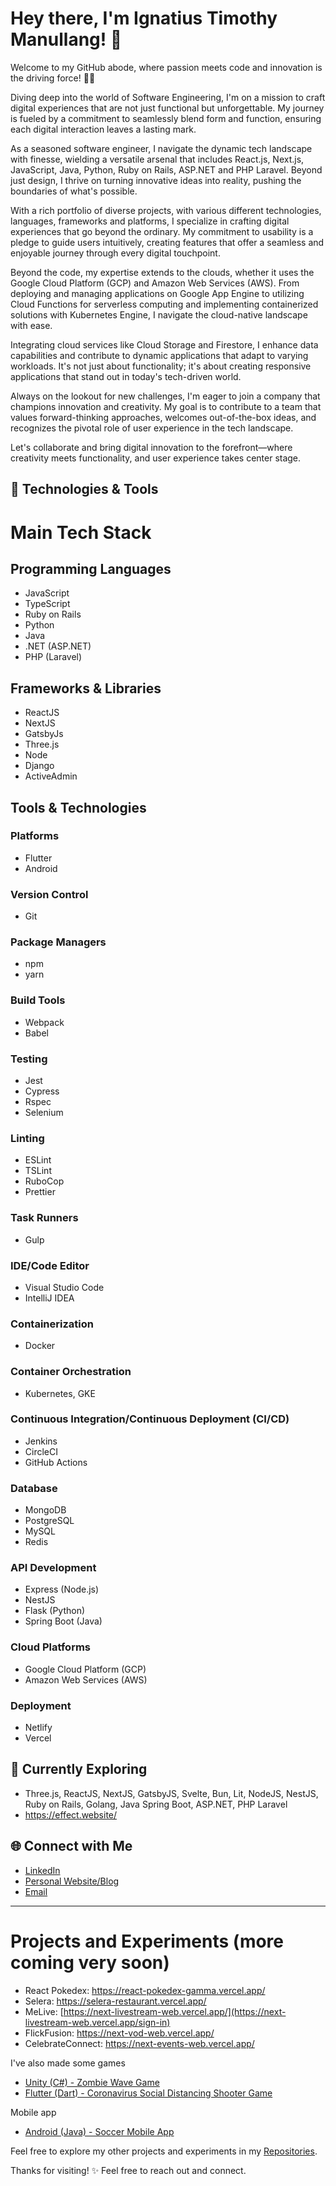 # Hey there, I'm Ignatius Timothy Manullang! 👋

Welcome to my GitHub abode, where passion meets code and innovation is the driving force! 👨‍💻

Diving deep into the world of Software Engineering, I'm on a mission to craft digital experiences that are not just functional but unforgettable. My journey is fueled by a commitment to seamlessly blend form and function, ensuring each digital interaction leaves a lasting mark.

As a seasoned software engineer, I navigate the dynamic tech landscape with finesse, wielding a versatile arsenal that includes React.js, Next.js, JavaScript, Java, Python, Ruby on Rails, ASP.NET and PHP Laravel. Beyond just design, I thrive on turning innovative ideas into reality, pushing the boundaries of what's possible.

With a rich portfolio of diverse projects, with various different technologies, languages, frameworks and platforms, I specialize in crafting digital experiences that go beyond the ordinary. My commitment to usability is a pledge to guide users intuitively, creating features that offer a seamless and enjoyable journey through every digital touchpoint.

Beyond the code, my expertise extends to the clouds, whether it uses the Google Cloud Platform (GCP) and Amazon Web Services (AWS). From deploying and managing applications on Google App Engine to utilizing Cloud Functions for serverless computing and implementing containerized solutions with Kubernetes Engine, I navigate the cloud-native landscape with ease.

Integrating cloud services like Cloud Storage and Firestore, I enhance data capabilities and contribute to dynamic applications that adapt to varying workloads. It's not just about functionality; it's about creating responsive applications that stand out in today's tech-driven world.

Always on the lookout for new challenges, I'm eager to join a company that champions innovation and creativity. My goal is to contribute to a team that values forward-thinking approaches, welcomes out-of-the-box ideas, and recognizes the pivotal role of user experience in the tech landscape.

Let's collaborate and bring digital innovation to the forefront—where creativity meets functionality, and user experience takes center stage.

## 🔧 Technologies & Tools

# Main Tech Stack

## Programming Languages

- JavaScript
- TypeScript
- Ruby on Rails
- Python
- Java
- .NET (ASP.NET)
- PHP (Laravel)

## Frameworks & Libraries

- ReactJS
- NextJS
- GatsbyJs
- Three.js
- Node
- Django
- ActiveAdmin

## Tools & Technologies

### Platforms

- Flutter
- Android

### Version Control

- Git

### Package Managers

- npm
- yarn

### Build Tools

- Webpack
- Babel

### Testing

- Jest
- Cypress
- Rspec
- Selenium

### Linting

- ESLint
- TSLint
- RuboCop
- Prettier

### Task Runners

- Gulp

### IDE/Code Editor

- Visual Studio Code
- IntelliJ IDEA

### Containerization

- Docker

### Container Orchestration

- Kubernetes, GKE

### Continuous Integration/Continuous Deployment (CI/CD)

- Jenkins
- CircleCI
- GitHub Actions

### Database

- MongoDB
- PostgreSQL
- MySQL
- Redis

### API Development

- Express (Node.js)
- NestJS
- Flask (Python)
- Spring Boot (Java)

### Cloud Platforms

- Google Cloud Platform (GCP)
- Amazon Web Services (AWS)

### Deployment

- Netlify
- Vercel

## 🌱 Currently Exploring

- Three.js, ReactJS, NextJS, GatsbyJS, Svelte, Bun, Lit, NodeJS, NestJS, Ruby on Rails, Golang, Java Spring Boot, ASP.NET, PHP Laravel
- https://effect.website/

## 🌐 Connect with Me

- [LinkedIn](https://www.linkedin.com/in/ignatius-timothy-manullang-8b714a171/)
- [Personal Website/Blog](https://personal-website-itm.vercel.app)
- [Email](mailto:ignatiustimothymanullang@gmail.com)

---

# Projects and Experiments (more coming very soon)

- React Pokedex: https://react-pokedex-gamma.vercel.app/
- Selera: https://selera-restaurant.vercel.app/
- MeLive: [https://next-livestream-web.vercel.app/](https://next-livestream-web.vercel.app/sign-in)
- FlickFusion: https://next-vod-web.vercel.app/
- CelebrateConnect: https://next-events-web.vercel.app/

I've also made some games

- [Unity (C#) - Zombie Wave Game](https://github.com/pyroblazer/IF3210-2020-Unity-13517044)
- [Flutter (Dart) - Coronavirus Social Distancing Shooter Game](https://github.com/pyroblazer/Flutter-2D-game)

Mobile app

- [Android (Java) - Soccer Mobile App](https://github.com/pyroblazer/SoccerApp)

Feel free to explore my other projects and experiments in my [Repositories](https://github.com/pyroblazer?tab=repositories).

Thanks for visiting! ✨ Feel free to reach out and connect.
